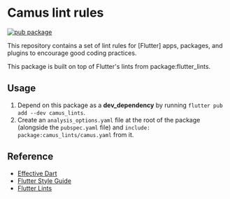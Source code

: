 # Camus lint rules

[![pub package](https://img.shields.io/pub/v/camus_lints.svg)](https://pub.dev/packages/camus_lints)

This repository contains a set of lint rules for [Flutter] apps, packages,
and plugins to encourage good coding practices.

This package is built on top of Flutter's lints from package:flutter_lints.

## Usage

1. Depend on this package as a **dev_dependency** by running
  `flutter pub add --dev camus_lints`.
2. Create an `analysis_options.yaml` file at the root of the package (alongside
   the `pubspec.yaml` file) and `include: package:camus_lints/camus.yaml`
   from it.

## Reference

- [Effective Dart](https://dart.dev/guides/language/effective-dart/style)
- [Flutter Style Guide](https://github.com/flutter/flutter/wiki/Style-guide-for-Flutter-repo)
- [Flutter Lints](https://pub.dev/packages/flutter_lints)
